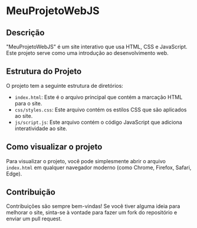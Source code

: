 # MeuProjetoWebJS

## Descrição

"MeuProjetoWebJS" é um site interativo que usa HTML, CSS e JavaScript. Este projeto serve como uma introdução ao desenvolvimento web.

## Estrutura do Projeto

O projeto tem a seguinte estrutura de diretórios:

- `index.html`: Este é o arquivo principal que contém a marcação HTML para o site.
- `css/styles.css`: Este arquivo contém os estilos CSS que são aplicados ao site.
- `js/script.js`: Este arquivo contém o código JavaScript que adiciona interatividade ao site.

## Como visualizar o projeto

Para visualizar o projeto, você pode simplesmente abrir o arquivo `index.html` em qualquer navegador moderno (como Chrome, Firefox, Safari, Edge).

## Contribuição

Contribuições são sempre bem-vindas! Se você tiver alguma ideia para melhorar o site, sinta-se à vontade para fazer um fork do repositório e enviar um pull request.



